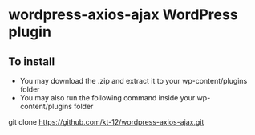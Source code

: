# wordpress-axios-ajax WordPress plugin

## To install 

* You may download the .zip and extract it to your wp-content/plugins folder 
* You may also run the following command inside your wp-content/plugins folder

git clone https://github.com/kt-12/wordpress-axios-ajax.git


